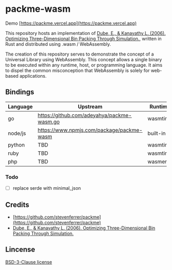 # packme-wasm

Demo [https://packme.vercel.app](https://packme.vercel.app)

This repository hosts an implementation of [Dube, E., & Kanavathy L. (2006). Optimizing Three-Dimensional Bin Packing Through Simulation.](https://www.researchgate.net/publication/228974015_Optimizing_Three-Dimensional_Bin_Packing_Through_Simulation), written in Rust and distributed using .wasm / WebAssembly.

The creation of this repository serves to demonstrate the concept of a Universal Library using WebAssembly. This concept allows a single binary to be executed within any runtime, host, or programming language. It aims to dispel the common misconception that WebAssembly is solely for web-based applications.

## Bindings

| Language | Upstream                                   | Runtime  |
| -------- | ------------------------------------------ | -------- |
| go       | https://github.com/adeyahya/packme-wasm.go | wasmtime |
| node/js  | https://www.npmjs.com/package/packme-wasm  | built-in |
| python   | TBD                                        | wasmtime |
| ruby     | TBD                                        | wasmtime |
| php      | TBD                                        | wasmer   |

### Todo

- [ ] replace serde with minimal_json

## Credits

- [https://github.com/stevenferrer/packme](https://github.com/stevenferrer/packme)
- [Dube, E., & Kanavathy L. (2006). Optimizing Three-Dimensional Bin Packing Through Simulation.](https://www.researchgate.net/publication/228974015_Optimizing_Three-Dimensional_Bin_Packing_Through_Simulation)

## Lincense

[BSD-3-Clause license](LICENSE)
